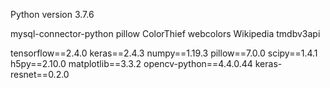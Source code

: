 Python version 3.7.6

mysql-connector-python
pillow
ColorThief
webcolors
Wikipedia
tmdbv3api

tensorflow==2.4.0
keras==2.4.3
numpy==1.19.3
pillow==7.0.0
scipy==1.4.1
h5py==2.10.0
matplotlib==3.3.2
opencv-python==4.4.0.44
keras-resnet==0.2.0

